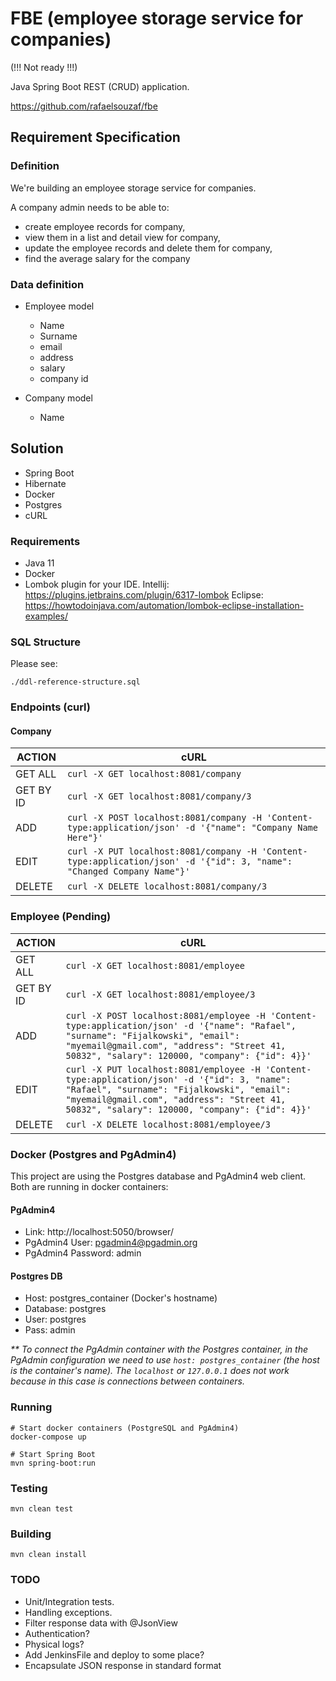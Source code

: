 # FBE (employee storage service for companies)

(!!! Not ready !!!)

Java Spring Boot REST (CRUD) application.

https://github.com/rafaelsouzaf/fbe

## Requirement Specification

### Definition

We're building an employee storage service for companies. 

A company admin needs to be able to:

- create employee records for company,
- view them in a list and detail view for company, 
- update the employee records and delete them for company,
- find the average salary for the company

### Data definition

- Employee model
  - Name
  - Surname
  - email
  - address
  - salary
  - company id
  
- Company model
  - Name

## Solution

- Spring Boot
- Hibernate
- Docker
- Postgres
- cURL

### Requirements

- Java 11
- Docker
- Lombok plugin for your IDE.
Intellij:
https://plugins.jetbrains.com/plugin/6317-lombok
Eclipse:
https://howtodoinjava.com/automation/lombok-eclipse-installation-examples/

### SQL Structure

Please see:

`./ddl-reference-structure.sql`


### Endpoints (curl)

#### Company

| ACTION        | cURL
| ------        | ------
| GET ALL       | `curl -X GET localhost:8081/company`
| GET BY ID     | `curl -X GET localhost:8081/company/3`
| ADD           | `curl -X POST localhost:8081/company -H 'Content-type:application/json' -d '{"name": "Company Name Here"}'`
| EDIT          | `curl -X PUT localhost:8081/company -H 'Content-type:application/json' -d '{"id": 3, "name": "Changed Company Name"}'`
| DELETE        | `curl -X DELETE localhost:8081/company/3`


### Employee (Pending)

| ACTION        | cURL
| ------        | ------
| GET ALL       | `curl -X GET localhost:8081/employee`
| GET BY ID     | `curl -X GET localhost:8081/employee/3`
| ADD           | `curl -X POST localhost:8081/employee -H 'Content-type:application/json' -d '{"name": "Rafael", "surname": "Fijalkowski", "email": "myemail@gmail.com", "address": "Street 41, 50832", "salary": 120000, "company": {"id": 4}}'`
| EDIT          | `curl -X PUT localhost:8081/employee -H 'Content-type:application/json' -d '{"id": 3, "name": "Rafael", "surname": "Fijalkowski", "email": "myemail@gmail.com", "address": "Street 41, 50832", "salary": 120000, "company": {"id": 4}}'`
| DELETE        | `curl -X DELETE localhost:8081/employee/3`


### Docker (Postgres and PgAdmin4)

This project are using the Postgres database and PgAdmin4 web client. Both are running in 
docker containers:

#### PgAdmin4
- Link: http://localhost:5050/browser/
- PgAdmin4 User: pgadmin4@pgadmin.org
- PgAdmin4 Password: admin

#### Postgres DB 
- Host: postgres_container (Docker's hostname)
- Database: postgres
- User: postgres
- Pass: admin

_** To connect the PgAdmin container with the Postgres container, in the PgAdmin configuration we need to 
use `host: postgres_container` (the host is the container's name). The `localhost` or `127.0.0.1` does 
not work because in this case is connections between containers._

### Running

```
# Start docker containers (PostgreSQL and PgAdmin4)
docker-compose up

# Start Spring Boot
mvn spring-boot:run
```

### Testing

`mvn clean test`

### Building

`mvn clean install `

### TODO

- Unit/Integration tests.
- Handling exceptions.
- Filter response data with @JsonView
- Authentication?
- Physical logs?
- Add JenkinsFile and deploy to some place?
- Encapsulate JSON response in standard format
